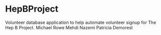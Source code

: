 # HepBProject
Volunteer database application to help automate volunteer signup for The Hep B Project.
Michael Rowe
Mehdi Nazemi
Patricia Demorest
